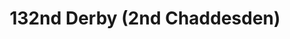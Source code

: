 ---
title: 132nd Derby (2nd Chaddesden)
type: necker
publishDate: 2025-08-16T18:00:00Z
params:
  showNecker: plain-split
  leftMain: tsa-scarlet
  rightMain: tsa-emerald
  showBadge: true
  badgeFile: 132ndderby.png
  badgeWidth: 18
  badgeBottom: 6
  info:
    - {type: location, data: Chaddesden, Derby, order: 2}
    - {type: founded, data: 1951, order: 1}
---